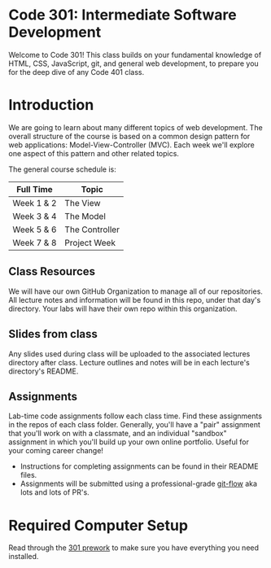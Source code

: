 # Code 301: Intermediate Software Development

Welcome to Code 301! This class builds on your fundamental knowledge of HTML, CSS, JavaScript, git, and general web development, to prepare you for the deep dive of any Code 401 class.

# Introduction

We are going to learn about many different topics of web development. The overall structure of the course is based on a common design pattern for web applications: Model-View-Controller (MVC). Each week we'll explore one aspect of this pattern and other related topics.

The general course schedule is:

Full Time  | Topic
-----------|---------------
Week 1 & 2     | The View
Week 3 & 4     | The Model
Week 5 & 6     | The Controller
Week 7 & 8     | Project Week

## Class Resources

We will have our own GitHub Organization to manage all of our repositories. All lecture notes and information will be found in this repo, under that day's directory. Your labs will have their own repo within this organization.

## Slides from class

Any slides used during class will be uploaded to the associated lectures directory after class. Lecture outlines and notes will be in each lecture's directory's README.

## Assignments

Lab-time code assignments follow each class time. Find these assignments in the repos of each class folder. Generally, you'll have a "pair" assignment that you'll work on with a classmate, and an individual "sandbox" assignment in which you'll build up your own online portfolio. Useful for your coming career change!

- Instructions for completing assignments can be found in their README files. 
- Assignments will be submitted using a professional-grade [git-flow](GIT_FLOW.md) aka lots and lots of PR's.

# Required Computer Setup

Read through the [301 prework](https://github.com/codefellowspdx/code-301-prework) to make sure you have everything you need installed.    
